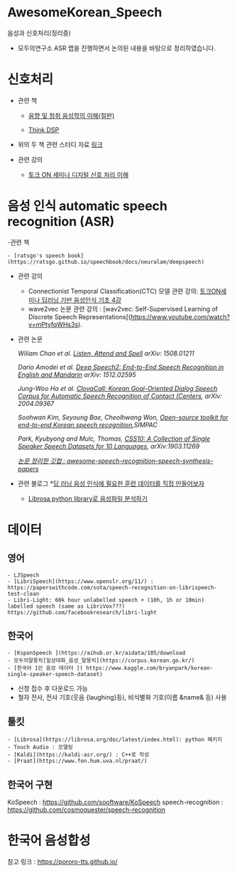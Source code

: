 # AwesomeKorean_Speech

음성과 신호처리(정리중)     
-  모두의연구소 ASR 랩을 진행하면서 논의된 내용을 바탕으로 정리하였습니다.   


# 신호처리

- 관련 책 
	* [음향 및 청취 음성학의 이해(절판)](http://used.kyobobook.co.kr/product/viewBookDetail.ink?cmdtBrcd=7281961375243&orderClick=LIP&Kc=SEBLBkusedsearch)

	* [Think DSP](https://github.com/AllenDowney/ThinkDSP)

- 위의 두 책 관련 스터디 자료 [링크](https://drive.google.com/drive/folders/10rIXVgjbe6Y4OvVBp4jNSVYsxPwo61P1?usp=sharing)

- 관련 강의 
	* [토크 ON 세미나 디지털 신호 처리 이해](https://www.youtube.com/watch?v=RxbkEjV7c0o&list=PL9mhQYIlKEhem5_wrQqDtNqNcaDyFrYGN)
	  


# 음성 인식 automatic speech recognition (ASR)
-관련 책        

	- [ratsgo's speech book](https://ratsgo.github.io/speechbook/docs/neuralam/deepspeech)

- 관련 강의

	- Connectionist Temporal Classification(CTC) 모델 관련 강의: [토크ON세미나 딥러닝 기반 음성인식 기초 4강](https://www.youtube.com/watch?v=xQ0kkGb5gLk)     
	- wave2vec 논문 관련 강의 : [wav2vec: Self-Supervised Learning of Discrete Speech Representations[(https://www.youtube.com/watch?v=mPtyfqWHs3s).  


- 관련 논문      

	*Wiliam Chan et al. [Listen, Attend and Spell](https://arxiv.org/abs/1508.01211) arXiv: 1508.01211*      

	*Dario Amodei et al. [Deep Speech2: End-to-End Speech Recognition in English and Mandarin](https://arxiv.org/abs/1512.02595) arXiv: 1512.02595*

	*Jung-Woo Ha et al. [ClovaCall: Korean Goal-Oriented Dialog Speech Corpus for Automatic Speech Recognition of Contact (Centers](https://github.com/clovaai/ClovaCall), arXiv: 2004.09367*   

	

	*Soohwan Kim, Seyoung Bae, Cheolhwang Won, [Open-source toolkit for end-to-end Korean speech recognition](https://www.sciencedirect.com/science/article/pii/S2665963821000026),SIMPAC*

	*Park, Kyubyong and Mulc, Thomas, [CSS10: A Collection of Single Speaker Speech Datasets for 10 Languages](https://github.com/Kyubyong/css10), arXiv:1903.11269*

	*[논문 정리한 깃헙 : awesome-speech-recognition-speech-synthesis-papers](https://github.com/zzw922cn/awesome-speech-recognition-speech-synthesis-papers)*

- 관련 블로그
	*[딥 러닝 음성 인식에 필요한 훈련 데이터를 직접 만들어보자](https://engineering.linecorp.com/ko/blog/voice-waveform-arbitrary-signal-to-noise-ratio-python/)
	* [Librosa python library로 음성파일 분석하기](https://banana-media-lab.tistory.com/entry/Librosa-python-library%EB%A1%9C-%EC%9D%8C%EC%84%B1%ED%8C%8C%EC%9D%BC-%EB%B6%84%EC%84%9D%ED%95%98%EA%B8%B0)


# 데이터    
## 영어    

	- LJSpeech
	- [LibriSpeech](https://www.openslr.org/11/) : https://paperswithcode.com/sota/speech-recognition-on-librispeech-test-clean
	- Libri-Light: 60k hour unlabelled speech + (10h, 1h or 10min) labelled speech (same as LibriVox???) https://github.com/facebookresearch/libri-light
	


## 한국어    

	- [KsponSpeech ](https://aihub.or.kr/aidata/105/download
	- 모두의말뭉치[일상대화_음성_말뭉치](https://corpus.korean.go.kr/)
	- [한국어 1인 음성 데이터 ]( https://www.kaggle.com/bryanpark/korean-single-speaker-speech-dataset)

- 신청 접수 후 다운로드 가능
- 철자 전사, 전사 기호(웃음 {laughing}등), 비식별화 기호(이름 &name& 등) 사용

## 툴킷  

	- [Librosa](https://librosa.org/doc/latest/index.html): python 패키지
	- Touch Audio : 모델링
	- [Kaldi](https://kaldi-asr.org/) : C++로 작성
	- [Praat](https://www.fon.hum.uva.nl/praat/)



## 한국어 구현
KoSpeech : https://github.com/sooftware/KoSpeech
speech-recognition : https://github.com/cosmoquester/speech-recognition

# 한국어 음성합성  
참고 링크 : https://pororo-tts.github.io/        








